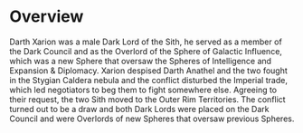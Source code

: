 # Overview
Darth Xarion was a male Dark Lord of the Sith, he served as a member of the Dark Council and as the Overlord of the Sphere of Galactic Influence, which was a new Sphere that oversaw the Spheres of Intelligence and Expansion & Diplomacy.
Xarion despised Darth Anathel and the two fought in the Stygian Caldera nebula and the conflict disturbed the Imperial trade, which led negotiators to beg them to fight somewhere else.
Agreeing to their request, the two Sith moved to the Outer Rim Territories.
The conflict turned out to be a draw and both Dark Lords were placed on the Dark Council and were Overlords of new Spheres that oversaw previous Spheres.